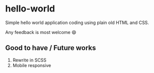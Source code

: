 # hello-world

Simple hello world application coding using plain old HTML and CSS.

Any feedback is most welcome 😄

## Good to have / Future works

1. Rewrite in SCSS
2. Mobile responsive
